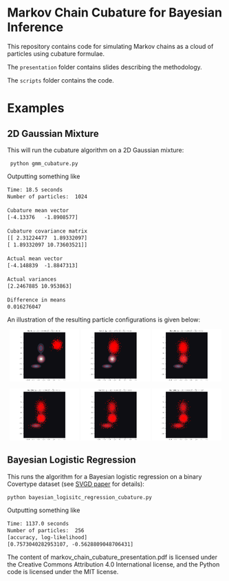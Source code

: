 # Markov Chain Cubature for Bayesian Inference

This repository contains code for simulating Markov chains as a cloud of particles using cubature formulae.

The `presentation` folder contains slides describing the methodology.

The `scripts` folder contains the code.

# Examples

## 2D Gaussian Mixture

This will run the cubature algorithm on a 2D Gaussian mixture:

 ```shell
  python gmm_cubature.py
 ``` 
 
Outputting something like

 ```shell
 Time: 18.5 seconds
Number of particles:  1024

Cubature mean vector
[-4.13376   -1.8908577]

Cubature covariance matrix
[[ 2.31224477  1.89332097]
 [ 1.89332097 10.73603521]]

Actual mean vector
[-4.148839  -1.8847313]

Actual variances
[2.2467885 10.953863]

Difference in means
0.016276047
```

An illustration of the resulting particle configurations is given below:

<p align="middle">
    <img src="./img/0.png" width=32%>
    <img src="./img/25.png" width=32%>
    <img src="./img/100.png" width=32%>
</p>

<p align="middle">
    <img src="./img/250.png" width=32%>
    <img src="./img/500.png" width=32%>
    <img src="./img/1000.png" width=32%>
</p>

 ## Bayesian Logistic Regression	
 
This runs the algorithm for a Bayesian logistic regression on a binary Covertype dataset (see [SVGD paper](https://proceedings.neurips.cc/paper/2016/file/b3ba8f1bee1238a2f37603d90b58898d-Paper.pdf) for details):

 ```shell
 python bayesian_logisitc_regression_cubature.py
 ```
 
Outputting something like
 ```shell
Time: 1137.0 seconds
Number of particles:  256
[accuracy, log-likelihood]
[0.7573040282953107, -0.5628809048706431]
 ```
The content of markov_chain_cubature_presentation.pdf is licensed under the Creative Commons Attribution 4.0 International license, and the Python code is licensed under the MIT license.
